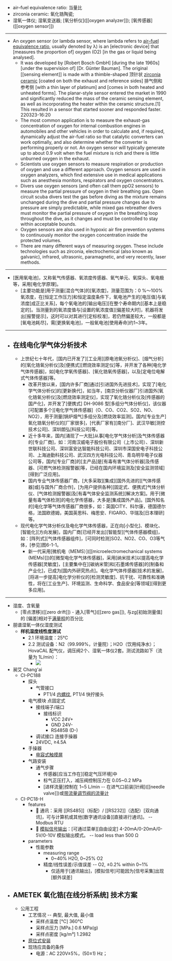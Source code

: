 - air–fuel equivalence ratio: 当量比 
- zirconia ceramic: 氧化锆陶瓷;
- 湿氧一体仪; 湿氧变送器; [氧分析仪]([[oxygen analyzer]]); [氧传感器]([[oxygen sensor]]) 
- ---
- An oxygen sensor (or lambda sensor, where lambda refers to [air–fuel equivalence ratio](((W3XLL488j))), usually denoted by λ) is an [electronic device] that [measures the proportion of] oxygen (O2) [in the gas or liquid being analysed].
    - It was developed by [Robert Bosch GmbH] [during the late 1960s] [under the supervision of] [Dr. Günter Bauman]. The original [[sensing element]] is made with a thimble-shaped 顶针状 [zirconia ceramic](((b_LXMLNGQ))) [coated on both the exhaust and reference sides] 排气侧和参考侧 [with a thin layer of platinum] and [comes in both heated and unheated forms]. The planar-style sensor entered the market in 1990 and significantly reduced the mass of the ceramic sensing element, as well as incorporating the heater within the ceramic structure.[1] This resulted in a sensor that started sooner and responded faster.
220323-16:20
    - The most common application is to measure the exhaust-gas concentration of oxygen for internal combustion engines in automobiles and other vehicles in order to calculate and, if required, dynamically adjust the air-fuel ratio so that catalytic converters can work optimally, and also determine whether the converter is performing properly or not. An oxygen sensor will typically generate up to about 0.9 volt when the fuel mixture is rich and there is little unburned oxygen in the exhaust.
    - Scientists use oxygen sensors to measure respiration or production of oxygen and use a different approach. Oxygen sensors are used in oxygen analyzers, which find extensive use in medical applications such as anesthesia monitors, respirators and oxygen concentrators.
    - Divers use oxygen sensors (and often call them ppO2 sensors) to measure the partial pressure of oxygen in their breathing gas. Open circuit scuba divers test the gas before diving as the mixture remains unchanged during the dive and partial pressure changes due to pressure are simply predictable, while mixed gas rebreather divers must monitor the partial pressure of oxygen in the breathing loop throughout the dive, as it changes and must be controlled to stay within acceptable bounds.
    - Oxygen sensors are also used in hypoxic air fire prevention systems to continuously monitor the oxygen concentration inside the protected volumes.
    - There are many different ways of measuring oxygen. These include technologies such as zirconia, electrochemical (also known as galvanic), infrared, ultrasonic, paramagnetic, and very recently, laser methods.
- ---
- [医用氧电池]，又称氧气传感器、氧浓度传感器、氧气单元、氧探头、氧电极等，采用[电化学原理]。
    - [主要功能是]用于测量[混合气体]的[氧浓度]，测量范围为：0 %～100% 氧浓度，在[恒定工作压力]和恒定温度条件下，氧电池产生的[电压值]与氧浓度[成正比关系]，每个氧电池的[输出电压][在整个寿命期内][基本上是稳定的]。当测量到的氧浓度值与[设置的氧浓度值][偏差较大时]，机器将发出[报警提示]，这时可以对其进行[定标校准]，若仍然偏差较大，一般都是[氧电池耗尽]，需[更换氧电池]，一般氧电池[使用寿命]约1~3年。
- ---
- ## **在线电化学气体分析技术**
    - 上世纪七十年代，[国内已开发了][工业用][原电池氧分析仪]、[烟气分析]的[氧化锆氧分析仪]及[便携式][燃烧效率测定仪]等，并开发了各种[电化学气体传感器]，如[电化学氧传感器]、[氧化锆氧传感器]，以及[定电位电解式气体传感器]等。
        - 改革开放以来，[国内许多厂商]通过[引进国外先进技术]，实现了[电化学气体分析仪]的[更新换代]，如当年，[南京分析仪器厂]引进国外[氧化锆氧分析仪]及[燃烧效率测定仪]，实现了氧化锆分析仪及[传感器的国产化]，并开发了[便携式] DH-9086 型[多组分气体分析仪]，该仪器[可配置多个][电化学气体传感器]（O、CO、CO2、SO2、NO、NO2），用于测量[锅炉烟气]多组分及[燃烧效率监测]。国内[专业生产]氧化锆氧分析仪的[厂家很多]，[代表厂家有][南分厂]、武汉华敏[测控技术公司]、深圳朗弘[科技公司]等。
        - 近十多年来，国内[涌现了一大批]从事[电化学气体分析]及气体传感器的[专业厂商]，如：河南汉威电子股份有限公司（上市公司）、深圳新世联科技公司、深圳富安达智能科技公司、深圳市深国安电子科技公司、上海迪勤科技公司、武汉四方光电科技公司、青岛明华电子仪器公司等，国内[专业厂商]的[主产品]是[有毒有害气体分析器]及传感器、[可燃气体检测报警器]等，已经在国内环境监测及[安全监测领域][得到广泛应用]。
        - 国内专业气体传感器厂商，[大多采取][集成][国外先进的][气体传感器]或[与国外厂商合作]，[为用户提供各种][固定式、便携式]气体分析仪、[气体检测报警器]及[有毒气体安全监测系统][解决方案]。用于[微量有毒气体检测]的电化学传感器，大多是[集成国外产品]。[国外知名的]电化学等气体传感器厂商很多，如：英国CITY、科尔康，德国德尔格，法国欧德姆，美国英思科、梅思安、FIGARO、华瑞及[日本理研]等。
    - 现代电化学气体分析仪及电化学气体传感器，正在向[小型化]、模块化、[智能化][方向发展]，国内厂商[已经开发出][智能型][气体传感器模组]，如：[阵列式][气体传感器组件]，[可同时检测]SO2、NO2、CO、O3等气体，[参见]图6-1-1。
        - 新一代采用[微机电（MEMS）]([[microelectromechanical systems (MEMs)]])的[微型电化学气体传感器]，采用[纳米技术]以提高电化学传感器[灵敏度]，[主要集中在][碳纳米管]和[石墨烯传感器]的[制备和产业化]，已成为[国内外研究热点]。电化学气体传感器[技术的发展]，[将进一步提高]电化学分析仪的[检测灵敏度]、抗干扰、可靠性和准确性，将在[工业生产]、环境监测、生命科学、食品安全[等领域][得到更多应用]。
- ---
- 湿度、含氧量
    - [零点漂移]([[zero drift]]) - 通入[零气]([[zero gas]]), 与zg[初始测量值]的 [偏差]相对于[满量程](((gvmEgkJWk)))的百分比
- 朋谱湿氧一体仪湿度测试
    - ****样机湿度线性度测试****
        - 2.1 环境温度：25℃
        - 2.2 测试设备：N2（99.999%，计量院）；H2O（饮用纯净水）；HovaCAL 配气仪，调压阀2个、湿氧一体仪2套。测试流路如下（流量为 1L/min）：
            - ![](https://firebasestorage.googleapis.com/v0/b/firescript-577a2.appspot.com/o/imgs%2Fapp%2FXELiu-NovaKG%2Fp6GB4MwVdV.png?alt=media&token=bf37408c-880b-4676-9d0e-38bdca3f0484)
- 昶艾 Chang'ai
    - CI-PC188
        - 探头
            - 气管接口
                - PT1/4 [内螺纹](((Jhup_73EB))), PT1/4 快拧接头
        - 电气模块 点固定式
            - 接线端子/端口
                - 接线标识
                    - VCC 24V+
                    - GND 24V-
                    - RS485B (D-)
            - 调试接口 连接手操器
            - 24VDC, ≥4.5A
        - 手操器
            - [电容式触摸屏](((-dzRNoS5-))) 
        - 气路安装
            - 通气步骤
                - 传感器[应当工作在][稳定气压环境]中
                - 标气正压打入，减压阀控制压力在 0.05~0.2 MPa
                - [进样流量]控制在 1~5 L/min -- 在进气口前装[针阀]([[needle valve]])或[带流量调节阀的流量计](((eFSIyRjvH)))
    - CI-PC18-H
        - features
            -  通讯：采用 [[RS485]]（标配）/ [[RS232]]（选配）[双向通讯]，可与计算机或其他[数字通讯设备][直接进行通讯]。 -- Modbus RTU
            -  [模拟信号输出](((LvIP2tL-B)))：[可通过菜单][自由设定] 4-20mA/0-20mA/0-5V/0-10V 模拟输出模式。 -- load less than 500 Ω
        - parameters
            - 性能参数
                - measuring range
                    - 0~40% H2O, 0~25% O2
                - 精度/线性误差/示值误差 -- O2, ±0.2% within 0~1%
                    - 仅适用于[通讯输出]，[模拟信号]可能因为[信号采集]出现[额外误差]
- ## AMETEK 氧化锆[在线分析系统] 技术方案
    - 公用工程
        - 工艺情况 -- 典型, 最大值, 最小值
            - 采样点温度 [℃] 360℃
            - 采样点压力 [MPa.] 0.6 MPa(g)
            - 采样点密度 [kg/m³] 1.2982
        - [原位式安装](((MWpg8E22P)))
        - 现场应具备的条件
            - 电源：AC 220V±5%，(50±1) Hz；
